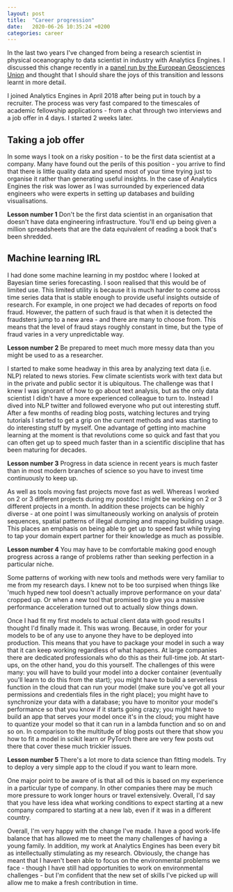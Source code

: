 ```yaml
---
layout: post
title:  "Career progression"
date:   2020-06-26 10:35:24 +0200
categories: career
---
```


In the last two years I've changed from being a research scientist in physical oceanography to data scientist in industry with Analytics Engines. I discussed this change recently in a [panel run by the European Geosciences Union](https://www.youtube.com/watch?v=iBM1YG4VbqM&t=118s) and thought that I should share the joys of this transition and lessons learnt in more detail. 

I joined Analytics Engines in April 2018 after being put in touch by a recruiter.  The process was very fast compared to the timescales of academic fellowship applications - from a chat through two interviews and a job offer in 4 days.  I started 2 weeks later.

## Taking a job offer

In some ways I took on a risky position - to be the first data scientist at a company. Many have found out the perils of this position - you arrive to find that there is little quality data and spend most of your time trying just to organise it rather than generating useful insights.  In the case of Analytics Engines the risk was lower as I was surrounded by experienced data engineers who were experts in setting up databases and building visualisations. 

**Lesson number 1** Don't be the first data scientist in an organisation that doesn't have data engineering infrastructure. You'll end up being given a million spreadsheets that are the data equivalent of reading a book that's been shredded.

## Machine learning IRL

I had done some machine learning in my postdoc where I looked at Bayesian time series forecasting. I soon realised that this would be of limited use. This limited utility is because it is much harder to come across time series data that is stable enough to provide useful insights outside of research. For example, in one project we had decades of reports on food fraud. However, the pattern of such fraud is that when it is detected the fraudsters jump to a new area - and there are many to choose from. This means that the level of fraud stays roughly constant in time, but the type of fraud varies in a very unpredictable way.

**Lesson number 2** Be prepared to meet much more messy data than you might be used to as a researcher.

I started to make some headway in this area by analyzing text data (i.e. NLP) related to news stories. Few climate scientists work with text data but in the private and public sector it is ubiquitous.  The challenge was that I knew I was ignorant of how to go about text analysis, but as the only data scientist I didn't have a more experienced colleague to turn to.  Instead I dived into NLP twitter and followed everyone who put out interesting stuff.  After a few months of reading blog posts, watching lectures and trying tutorials I started to get a grip on the current methods and was starting to do interesting stuff by myself. One advantage of getting into machine learning at the moment is that revolutions come so quick and fast that you can often get up to speed much faster than in a scientific discipline that has been maturing for decades.

**Lesson number 3** Progress in data science in recent years is much faster than in most modern branches of science so you have to invest time continuously to keep up.

As well as tools moving fast projects move fast as well. Whereas I worked on 2 or 3 different projects during my postdoc I might be working on 2 or 3 different projects in a month. In addition these projects can be highly diverse - at one point I was simultaneously working on analysis of protein sequences, spatial patterns of illegal dumping and mapping building usage. This places an emphasis on being able to get up to speed fast while trying to tap your domain expert partner for their knowledge as much as possible.

**Lesson number 4** You may have to be comfortable making good enough progress across a range of problems rather than seeking perfection in a particular niche.

Some patterns of working with new tools and methods were very familiar to me from my research days. I knew not to be too surpised when things like 'much hyped new tool doesn't actually improve performance on your data' cropped up. Or when a new tool that promised to give you a massive performance acceleration turned out to actually slow things down.

Once I had fit my first models to actual client data with good results I thought I'd finally made it.  This was wrong. Because, in order for your models to be of any use to anyone they have to be deployed into production. This means that you have to package your model in such a way that it can keep working regardless of what happens. At large companies there are dedicated professionals who do this as their full-time job. At start-ups, on the other hand, you do this yourself. The challenges of this were many: you will have to build your model into a docker container (eventually you'll learn to do this from the start); you might have to build a serverless function in the cloud that can run your model (make sure you've got all your permissions and credentials files in the right place); you might have to synchronize your data with a database; you have to monitor your model's performance so that you know if it starts going crazy; you might have to build an app that serves your model once it's in the cloud; you might have to quantize your model so that it can run in a lambda function and so on and so on. In comparison to the multitude of blog posts out there that show you how to fit a model in scikit learn or PyTorch there are very few posts out there that cover these much trickier issues.

**Lesson number 5** There's a lot more to data science than fitting models. Try to deploy a very simple app to the cloud if you want to learn more. 

One major point to be aware of is that all od this is based on my experience in a particular type of company. In other companies there may be much more pressure to work longer hours or travel extensively. Overall, I'd say that you have less idea what working conditions to expect starting at a new company compared to starting at a new lab, even if it was in a different country.

Overall, I'm very happy with the change I've made. I have a good work-life balance that has allowed me to meet the many challenges of having a young family.  In addition, my work at Analytics Engines has been every bit as intellectually stimulating as my research. Obviously, the change has meant that I haven't been able to focus on the environmental problems we face - though I have still had opportunities to work on environmental challenges - but I'm confident that the new set of skills I've picked up will allow me to make a fresh contribution in time.

